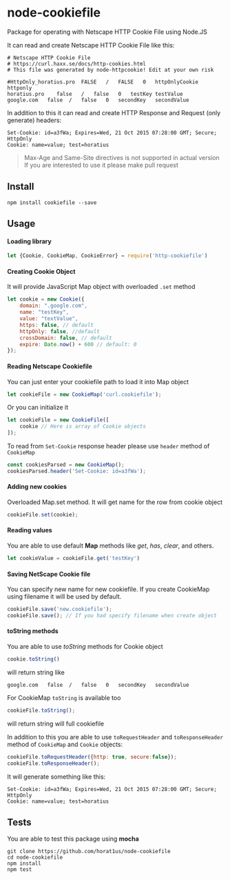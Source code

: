# node-cookiefile
Package for operating with Netscape HTTP Cookie File using Node.JS

It can read and create Netscape HTTP Cookie File like this:
```
# Netscape HTTP Cookie File
# https://curl.haxx.se/docs/http-cookies.html
# This file was generated by node-httpcookie! Edit at your own risk

#HttpOnly_horatius.pro	FALSE	/	FALSE	0	httpOnlyCookie	httponly
horatius.pro	false	/	false	0	testKey	testValue
google.com   false	/	false	0	secondKey	secondValue
```
In addition to this it can read and create HTTP Response and Request (only generate) headers:
```
Set-Cookie: id=a3fWa; Expires=Wed, 21 Oct 2015 07:28:00 GMT; Secure; HttpOnly
Cookie: name=value; test=horatius
```

> Max-Age and Same-Site directives is not supported in actual version
> If you are interested to use it please make pull request

## Install
```
npm install cookiefile --save
```
## Usage

#### Loading library
```javascript
let {Cookie, CookieMap, CookieError} = require('http-cookiefile')
```
#### Creating Cookie Object
It will provide JavaScript Map object with overloaded `.set` method
```javascript
let cookie = new Cookie({
    domain: ".google.com",
    name: "testKey",
    value: "textValue",
    https: false, // default
    httpOnly: false, //default
    crossDomain: false, // default
    expire: Date.now() + 600 // default: 0
});
```
#### Reading Netscape Cookiefile
You can just enter your cookiefile path to load it into Map object
```javascript
let cookieFile = new CookieMap('curl.cookiefile');
```
Or you can initialize it
```javascript
let cookieFile = new CookieFile([
    cookie // Here is array of Cookie objects
]);
```
To read from `Set-Cookie` response header please use `header` method of `CookieMap`
 ```javascript
 const cookiesParsed = new CookieMap();
 cookiesParsed.header('Set-Cookie: id=a3fWa');
 ```
#### Adding new cookies 
Overloaded Map.set method. It will get name for the row from cookie object
```javascript
cookieFile.set(cookie);
```
#### Reading values
You are able to use default **Map** methods like *get*, *has*, *clear*, and others.
```javascript
let cookieValue = cookieFile.get('testKey')
```
#### Saving NetScape Cookie file
You can specify new name for new cookiefile. If you create CookieMap using filename it will be used by default.
```javascript
cookieFile.save('new.cookiefile');
cookieFile.save(); // If you had specify filename when create object
```
#### toString methods
You are able to use *toString* methods for Cookie object
```javascript
cookie.toString()
```
will return string like
```
google.com   false	/	false	0	secondKey	secondValue
```
For CookieMap `toString` is available too

```javascript
cookieFile.toString();
```
will return string will full cookiefile

In addition to this you are able to use `toRequestHeader` and `toResponseHeader` method of `CookieMap` and `Cookie` objects:
```javascript
cookieFile.toRequestHeader({http: true, secure:false});
cookieFile.toResponseHeader();
```
It will generate something like this:
```
Set-Cookie: id=a3fWa; Expires=Wed, 21 Oct 2015 07:28:00 GMT; Secure; HttpOnly
Cookie: name=value; test=horatius
```
## Tests
You are able to test this package using **mocha**
```
git clone https://github.com/horat1us/node-cookiefile
cd node-cookiefile
npm install
npm test
```

